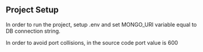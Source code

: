 ## Project Setup

In order to run the project, setup .env and set MONGO_URI variable equal to DB connection string.

In order to avoid port collisions, in the source code port value is 600
